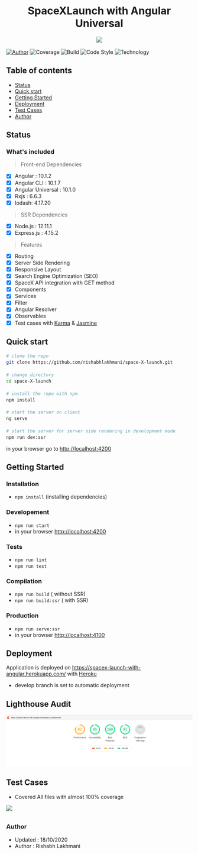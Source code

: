 <p align="center">
  <h1 align="center">SpaceXLaunch with Angular Universal</h1>
  <p align="center">
    <img src="https://dummyimage.com/600x400/000/fff"/>
  </p>
</p>

[![Author](http://img.shields.io/badge/author-@rishabhlakhmani-green.svg)](https://www.linkedin.com/in/rishabh-lakhmani/)
![Coverage](https://img.shields.io/badge/coverage-100%25-brightgreen)
![Build](https://img.shields.io/badge/build-passing-brightgreen
)
![Code Style](
https://img.shields.io/badge/code%20style-prettier-ff69b4
)
![Technology](
https://img.shields.io/badge/%3C%2F%3E-TypeScript-blue
)

## Table of contents

- [Status](#status)
- [Quick start](#quick-start)
- [Getting Started](#getting-started)
- [Deployment](#deployment)
- [Test Cases](#test-cases)
- [Author](#author)

## Status

### What's included
> Front-end Dependencies
- [x] Angular : 10.1.2
- [x] Angular CLI : 10.1.7
- [x] Angular Universal : 10.1.0
- [x] Rxjs : 6.6.3
- [x] lodash: 4.17.20

> SSR Dependencies
- [x] Node.js : 12.11.1
- [x] Express.js : 4.15.2

> Features
- [x] Routing
- [x] Server Side Rendering
- [x] Responsive Layout
- [x] Search Engine Optimization (SEO)
- [x] SpaceX API integration with GET method
- [x] Components
- [x] Services
- [x] Filter
- [x] Angular Resolver
- [x] Observables
- [x] Test cases with [Karma](https://karma-runner.github.io/latest/index.html) & [Jasmine](https://jasmine.github.io/)

## Quick start

```bash
# clone the repo
git clone https://github.com/rishabhlakhmani/space-X-launch.git

# change directory
cd space-X-launch

# install the repo with npm
npm install

# start the server on client
ng serve

# start the server for server side rendering in development mode
npm run dev:ssr

```
in your browser go to [http://localhost:4200](http://localhost:4200)


## Getting Started

### Installation
* `npm install` (installing dependencies)

### Developement
* `npm run start`
* in your browser [http://localhost:4200](http://localhost:4200)

### Tests
* `npm run lint`
* `npm run test`


### Compilation
* `npm run build`       ( without SSR)
* `npm run build:ssr`   ( with SSR)

### Production
* `npm run serve:ssr`
* in your browser [http://localhost:4100](http://localhost:4100)

## Deployment

Application is deployed on https://spacex-launch-with-angular.herokuapp.com/ with [Heroku](https://www.heroku.com/)
 - develop branch is set to automatic deployment

## Lighthouse Audit
<img src="./src/assets/img/lighthouse_report.png"/>

## Test Cases
- Covered All files with almost 100% coverage
<img src="https://api.ganatan.com/articles/img/search-engine-optimization-avec-angular-lighthouse-after.png"/>

##

### Author
* Updated : 18/10/2020
* Author  : Rishabh Lakhmani
